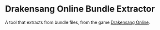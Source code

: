 # Drakensang Online Bundle Extractor
A tool that extracts from bundle files, from the game [Drakensang Online](https://store.steampowered.com/app/2067850).
